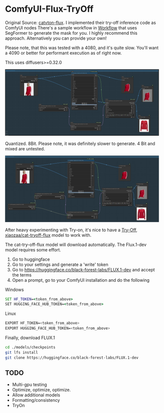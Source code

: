 # ComfyUI-Flux-TryOff

Original Source: [catvton-flux](https://github.com/nftblackmagic/catvton-flux). I implemented their try-off inference code as ComfyUI nodes
There's a sample workflow in [Workflow](https://github.com/asutermo/ComfyUI-Flux-TryOff/tree/main/workflow) that uses SegFormer to generate the mask for you. I highly recommend this approach. Alternatively you can provide your own!

Please note, that this was tested with a 4080, and it's quite slow. You'll want a 4090 or better for performant execution as of right now.

This uses diffusers>=0.32.0

![Sample](./sample.png)

Quantized. 8Bit. Please note, it was definitely slower to generate.
4 Bit and mixed are untested.

![Quantized Sample](./quantized_sample.png)

After heavy experimenting with Try-on, it's nice to have a [Try-Off, xiaozaa/cat-tryoff-flux](https://huggingface.co/xiaozaa/cat-tryoff-flux) model to work with.

The cat-try-off-flux model will download automatically. The Flux.1-dev model requires some effort.

1. Go to huggingface
2. Go to your settings and generate a 'write' token
3. Go to https://huggingface.co/black-forest-labs/FLUX.1-dev and accept the terms
4. Open a prompt, go to your ComfyUI installation and do the following

Windows

```bat
SET HF_TOKEN=<token_from_above>
SET HUGGING_FACE_HUB_TOKEN=<token_from_above>
```

Linux

```sh
EXPORT HF_TOKEN=<token_from_above>
EXPORT HUGGING_FACE_HUB_TOKEN=<token_from_above>
```

Finally, download FLUX.1

```sh
cd ./models/checkpoints
git lfs install
git clone https://huggingface.co/black-forest-labs/FLUX.1-dev
```

## TODO

- Multi-gpu testing
- Optimize, optimize, optimize.
- Allow additional models
- Formatting/consistency
- TryOn
